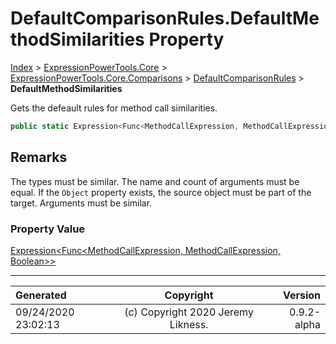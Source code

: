 ﻿# DefaultComparisonRules.DefaultMethodSimilarities Property

[Index](../index.md) > [ExpressionPowerTools.Core](ExpressionPowerTools.Core.a.md) > [ExpressionPowerTools.Core.Comparisons](ExpressionPowerTools.Core.Comparisons.n.md) > [DefaultComparisonRules](ExpressionPowerTools.Core.Comparisons.DefaultComparisonRules.cs.md) > **DefaultMethodSimilarities**

Gets the defeault rules for method call similarities.

```csharp
public static Expression<Func<MethodCallExpression, MethodCallExpression, Boolean>> DefaultMethodSimilarities { get; }
```

## Remarks

The types must be similar. The name and count of arguments must be equal. If the `Object` property exists, the source object must be part of the target.
            Arguments must be similar.

### Property Value

 [Expression&lt;Func&lt;MethodCallExpression, MethodCallExpression, Boolean>>](https://docs.microsoft.com/dotnet/api/system.linq.expressions.expression-1) 


---

| Generated | Copyright | Version |
| :-- | :-: | --: |
| 09/24/2020 23:02:13 | (c) Copyright 2020 Jeremy Likness. | 0.9.2-alpha |

